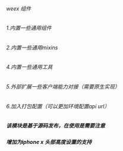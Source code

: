###### weex 组件
###### 1.内置一些通用组件
###### 2.内置一些通用mixins
###### 4.内置一些通用工具
###### 5.外部扩展一些客户端能力对接（需要原生实现）
###### 6.加入打包配置（可以更加环境配置api url）


##### 该模块是基于源码发布，在使用是需要注意

##### 增加为iphone x 头部高度设置的支持
